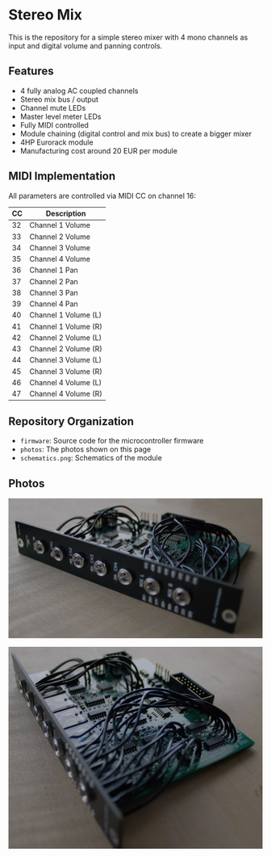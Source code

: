 Stereo Mix
==========

This is the repository for a simple stereo mixer with 4 mono channels as input
and digital volume and panning controls.

Features
--------

- 4 fully analog AC coupled channels
- Stereo mix bus / output
- Channel mute LEDs
- Master level meter LEDs
- Fully MIDI controlled
- Module chaining (digital control and mix bus) to create a bigger mixer
- 4HP Eurorack module
- Manufacturing cost around 20 EUR per module

MIDI Implementation
-------------------

All parameters are controlled via MIDI CC on channel 16:

| CC | Description          |
|----|----------------------|
| 32 | Channel 1 Volume     |
| 33 | Channel 2 Volume     |
| 34 | Channel 3 Volume     |
| 35 | Channel 4 Volume     |
| 36 | Channel 1 Pan        |
| 37 | Channel 2 Pan        |
| 38 | Channel 3 Pan        |
| 39 | Channel 4 Pan        |
| 40 | Channel 1 Volume (L) |
| 41 | Channel 1 Volume (R) |
| 42 | Channel 2 Volume (L) |
| 43 | Channel 2 Volume (R) |
| 44 | Channel 3 Volume (L) |
| 45 | Channel 3 Volume (R) |
| 46 | Channel 4 Volume (L) |
| 47 | Channel 4 Volume (R) |

Repository Organization
-----------------------

- `firmware`: Source code for the microcontroller firmware
- `photos`: The photos shown on this page
- `schematics.png`: Schematics of the module

Photos
------

![Photo 1](https://raw.githubusercontent.com/hackyourlife/stereomix/master/photos/stereomix-1.jpg)

![Photo 2](https://raw.githubusercontent.com/hackyourlife/stereomix/master/photos/stereomix-2.jpg)
